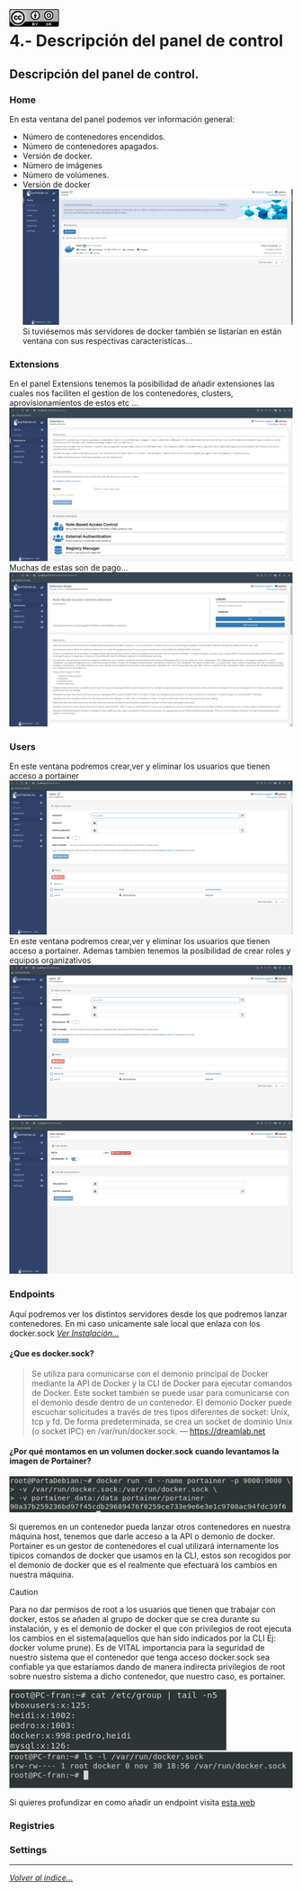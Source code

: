 <img src="../imagenes/MI-LICENCIA88x31.png" style="float: left; margin-right: 10px;" />

# 4.- Descripción del panel de control
## Descripción del panel de control.
### Home
En esta ventana del panel podemos ver información general: 
- Número de contenedores encendidos.
- Número de contenedores apagados.
- Versión de docker.
- Número de imágenes 
- Número de volúmenes.
- Versión de docker
![fotoacceso](../imagenes/home.png)
Si tuviésemos más servidores de docker también se listarían en están ventana con sus respectivas caracteristicas...
### Extensions
En el panel Extensions tenemos la posibilidad de añadir extensiones las cuales nos faciliten el gestion de los contenedores, clusters, aprovisionamientos de estos etc ...
![extensiones](../imagenes/extensiones.png)
Muchas de estas son de pago...
![pago](../imagenes/pago.png)
### Users
En este ventana podremos crear,ver y eliminar los usuarios que tienen acceso a portainer
![usuarios](../imagenes/usuarios.png)
En este ventana podremos crear,ver y eliminar los usuarios que tienen acceso a portainer. Ademas tambien tenemos la posibilidad de crear roles y equipos organizativos
![usuarios](../imagenes/usuarios.png)
![edicion usuarios](../imagenes/usuario2.png)
### Endpoints
Aquí podremos ver los distintos servidores desde los que podremos lanzar contenedores. En mi caso unicamente sale local que enlaza con los docker.sock *[Ver Instalación...](./instalacion.md)*
#### ¿Que es docker.sock?
> Se utiliza para comunicarse con el demonio principal de Docker mediante la API de Docker y la CLI de Docker para ejecutar comandos de Docker. Este socket también se puede usar para comunicarse con el demonio desde dentro de un contenedor. El demonio Docker puede escuchar solicitudes a través de tres tipos diferentes de socket: Unix, tcp y fd. De forma predeterminada, se crea un socket de dominio Unix (o socket IPC) en /var/run/docker.sock. — <https://dreamlab.net>
#### ¿Por qué montamos en un volumen docker.sock cuando levantamos la imagen de Portainer?
![comando](../imagenes/levantarContenedor.png)

Si queremos en un contenedor pueda lanzar otros contenedores en nuestra máquina host, tenemos que darle acceso a la API o demonio de docker. Portainer es un gestor de contenedores el cual utilizará internamente los típicos comandos de docker que usamos en la CLI, estos son recogidos por el demonio de docker que es el realmente que efectuará los cambios en nuestra máquina.

> [!CAUTION]
> Para no dar permisos de root a los usuarios que tienen que trabajar con docker, estos se añaden al grupo de docker que se crea durante su instalación, y es el demonio de docker el que con privilegios de root ejecuta los cambios en el sistema(aquellos que han sido indicados por la CLI Ej: docker volume prune). Es de VITAL importancia para la seguridad de nuestro sistema que el contenedor que tenga acceso docker.sock sea confiable ya que estaríamos dando de manera indirecta privilegios de root sobre nuestro sistema a dicho contenedor, que nuestro caso, es portainer.

![grupo](../imagenes/grupo.png) 
![fichero](../imagenes/docker-sock.png)

Si quieres profundizar en como añadir un endpoint visita [esta web](https://onthedock.github.io/post/170506-configura-un-endpoint-remoto-en-portainer/)
### Registries
### Settings
________________________________________
*[Volver al indice...](../README.md)*
